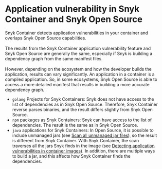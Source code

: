 # Application vulnerability in Snyk Container and Snyk Open Source

Snyk Container detects application vulnerabilities in your container and overlaps Snyk Open Source capabilities.\
\
The results from the Snyk Container application vulnerability feature and Snyk Open Source are generally the same, especially if Snyk is building a dependency graph from the same manifest files.\
\
However, depending on the ecosystem and how the developer builds the application, results can vary significantly. An application in a container is a compiled application. So, in some ecosystems, Snyk Open Source is able to access a more detailed manifest that results in building a more accurate dependency graph.&#x20;

* `golang` Projects for Snyk Containers: Snyk does not have access to the list of dependencies as in Snyk Open Source. Therefore, Snyk Container reverse parses binaries, and the result differs slightly from Snyk Open Source.
* `npm` packages as Snyk Containers: Snyk can have access to the list of dependencies. The result is the same as in Snyk Open Source.
* `java` applications for Snyk Containers: In Open Source, it is possible to include unmanaged jars (see [Scan all unmanaged jar files](../../snyk-cli/scan-and-maintain-projects-using-the-cli/scan-all-unmanaged-jar-files.md)), so the result is different from Snyk Container. With Snyk Container, the scan traverses all the jars Snyk finds in the image (see [Detecting application vulnerabilities in container images](../use-snyk-container/detecting-application-vulnerabilities-in-container-images.md)). In addition, there are multiple ways to build a jar, and this affects how Snyk Container finds the dependencies.

